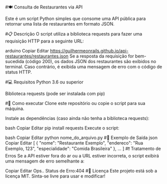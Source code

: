 #🍽️ Consulta de Restaurantes via API

Este é um script Python simples que consome uma API pública para retornar uma lista de restaurantes em formato JSON.

#📋 Descrição
O script utiliza a biblioteca requests para fazer uma requisição HTTP para a seguinte URL:

arduino
Copiar
Editar
https://guilhermeonrails.github.io/api-restaurantes/restaurantes.json
Se a resposta da requisição for bem-sucedida (código 200), os dados JSON dos restaurantes são exibidos no terminal. Caso contrário, é exibida uma mensagem de erro com o código de status HTTP.

#💻 Requisitos
Python 3.6 ou superior

Biblioteca requests (pode ser instalada com pip)

#🚀 Como executar
Clone este repositório ou copie o script para sua máquina.

Instale as dependências (caso ainda não tenha a biblioteca requests):

bash
Copiar
Editar
pip install requests
Execute o script:

bash
Copiar
Editar
python nome_do_arquivo.py
#🧪 Exemplo de Saída
json
Copiar
Editar
[
  {
    "nome": "Restaurante Exemplo",
    "endereco": "Rua Exemplo, 123",
    "especialidade": "Comida Brasileira"
  },
  ...
]
#❗ Tratamento de Erros
Se a API estiver fora do ar ou a URL estiver incorreta, o script exibirá uma mensagem de erro semelhante a:

Copiar
Editar
Ops.. Status de Erro:404
#📄 Licença
Este projeto está sob a licença MIT. Sinta-se livre para usar e modificar!
